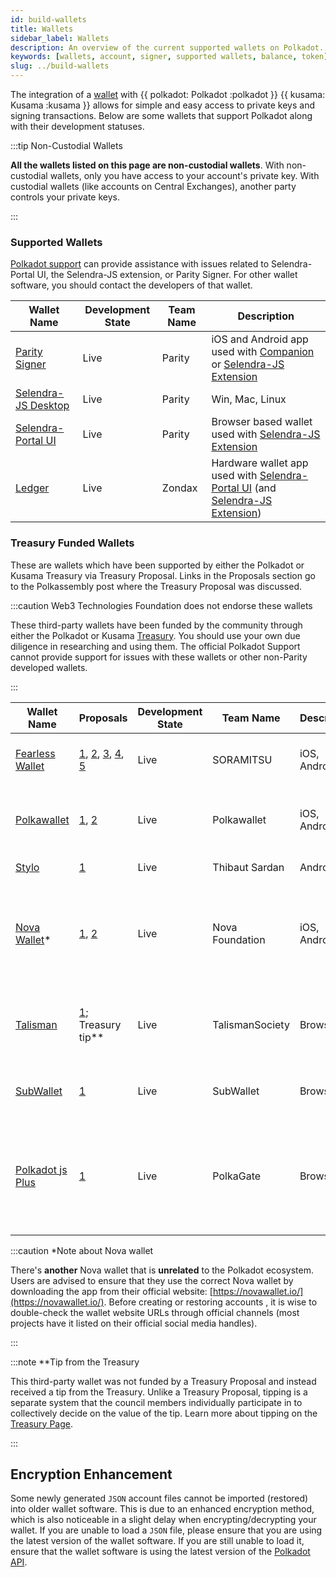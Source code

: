 ```yaml
---
id: build-wallets
title: Wallets
sidebar_label: Wallets
description: An overview of the current supported wallets on Polkadot.
keywords: [wallets, account, signer, supported wallets, balance, token]
slug: ../build-wallets
---
```


The integration of a [wallet](../general/glossary.md#wallet) with {{ polkadot: Polkadot :polkadot }}
{{ kusama: Kusama :kusama }} allows for simple and easy access to private keys and signing
transactions. Below are some wallets that support Polkadot along with their development statuses.

:::tip Non-Custodial Wallets

**All the wallets listed on this page are non-custodial wallets**. With non-custodial wallets, only you have access to your account's private key. With custodial wallets (like accounts on Central Exchanges), another party controls your private keys.

:::

### Supported Wallets

[Polkadot support](https://support.polkadot.network/) can provide assistance with issues related to
Selendra-Portal UI, the Selendra-JS extension, or Parity Signer. For other wallet software, you should
contact the developers of that wallet.

| Wallet Name                                                         | Development State | Team Name | Description                                                                                                                                                        |
| ------------------------------------------------------------------- | ----------------- | --------- | ------------------------------------------------------------------------------------------------------------------------------------------------------------------ |
| [Parity Signer](https://www.parity.io/signer/)                      | Live              | Parity    | iOS and Android app used with [Companion](https://parity.link/signer-companion) or [Selendra-JS Extension](https://github.com/Selendra-JS/extension)               |
| [Selendra-JS Desktop](https://github.com/Selendra-JS/apps/releases) | Live              | Parity    | Win, Mac, Linux                                                                                                                                                    |
| [Selendra-Portal UI](https://portal.selendra.org/#/accounts)        | Live              | Parity    | Browser based wallet used with [Selendra-JS Extension](https://github.com/Selendra-JS/extension)                                                                   |
| [Ledger](https://github.com/Zondax/ledger-polkadot)                 | Live              | Zondax    | Hardware wallet app used with [Selendra-Portal UI](https://portal.selendra.org/#/accounts) (and [Selendra-JS Extension](https://github.com/Selendra-JS/extension)) |

### Treasury Funded Wallets

These are wallets which have been supported by either the Polkadot or Kusama Treasury via Treasury
Proposal. Links in the Proposals section go to the Polkassembly post where the Treasury Proposal was
discussed.

:::caution Web3 Technologies Foundation does not endorse these wallets

These third-party wallets have been funded by the community through either the Polkadot or Kusama
[Treasury](learn-treasury). You should use your own due diligence in researching and using them. The
official Polkadot Support cannot provide support for issues with these wallets or other non-Parity
developed wallets.

:::

| Wallet Name                                   | Proposals                                                                                                                                                                                                                                             | Development State | Team Name       | Description  | Features                                                                            |
| --------------------------------------------- | ----------------------------------------------------------------------------------------------------------------------------------------------------------------------------------------------------------------------------------------------------- | ----------------- | --------------- | ------------ | ----------------------------------------------------------------------------------- |
| [Fearless Wallet](https://fearlesswallet.io/) | [1](https://kusama.polkassembly.io/treasury/23), [2](https://kusama.polkassembly.io/treasury/34), [3](https://kusama.polkassembly.io/treasury/74), [4](https://kusama.polkassembly.io/treasury/102), [5](https://kusama.polkassembly.io/treasury/178) | Live              | SORAMITSU       | iOS, Android | Staking, Crowdloans, parachain accounts                                             |
| [Polkawallet](https://polkawallet.io/)        | [1](https://kusama.polkassembly.io/treasury/32), [2](https://kusama.polkassembly.io/treasury/41)                                                                                                                                                      | Live              | Polkawallet     | iOS, Android | Staking, Crowdloans, parachain accounts, Governance                                 |
| [Stylo](https://stylo-app.com/)               | [1](https://polkadot.polkassembly.io/treasury/39)                                                                                                                                                                                                     | Live              | Thibaut Sardan  | Android      | Air-gapped offline wallet                                                           |
| [Nova Wallet](https://novawallet.io/)\*       | [1](https://kusama.polkassembly.io/treasury/122), [2](https://kusama.polkassembly.io/treasury/158)                                                                                                                                                    | Live              | Nova Foundation | iOS, Android | Staking, Crowdloans, parachain accounts, Parity Signer and Ledger support           |
| [Talisman](https://talisman.xyz/)             | [1](https://polkadot.polkassembly.io/treasury/148); Treasury tip\*\*                                                                                                                                                                                  | Live              | TalismanSociety | Browser      | Staking, Crowdloans, parachain accounts, Ledger support                             |
| [SubWallet](https://subwallet.app/)           | [1](https://polkadot.polkassembly.io/treasury/138)                                                                                                                                                                                                    | Live              | SubWallet       | Browser      | Staking, Crowdloans, parachain accounts                                             |
| [Polkadot js Plus](http://polkadotjs.plus/)   | [1](https://kusama.polkassembly.io/treasury/205)                                                                                                                                                                                                      | Live              | PolkaGate       | Browser      | Staking (Nomination Pools), Proxy accounts, Crowdloans, Governance, Social recovery |

:::caution \*Note about Nova wallet

There's **another** Nova wallet that is **unrelated** to the Polkadot ecosystem. Users are advised
to ensure that they use the correct Nova wallet by downloading the app from their official website:
[https://novawallet.io/](https://novawallet.io/). Before creating or restoring accounts , it is wise
to double-check the wallet website URLs through official channels (most projects have it listed on
their official social media handles).

:::

:::note \*\*Tip from the Treasury

This third-party wallet was not funded by a Treasury Proposal and instead received a tip from the
Treasury. Unlike a Treasury Proposal, tipping is a separate system that the council members
individually participate in to collectively decide on the value of the tip. Learn more about tipping
on the [Treasury Page](learn-treasury#tipping).

:::

## Encryption Enhancement

Some newly generated `JSON` account files cannot be imported (restored) into older wallet software.
This is due to an enhanced encryption method, which is also noticeable in a slight delay when
encrypting/decrypting your wallet. If you are unable to load a `JSON` file, please ensure that you
are using the latest version of the wallet software. If you are still unable to load it, ensure that
the wallet software is using the latest version of the [Polkadot API](https://selendra.js.org/api/).
